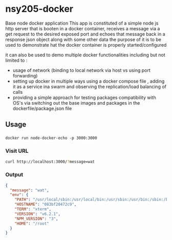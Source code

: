# nsy205-docker
Base node docker application
This app is constituted of a simple node js http server that is booten in a docker container, receives a message via a get request to the desired exposed port and echoes that message back in a response json object along with some other data 
the purpose of it is to be used to demonstrate hat the docker container is properly started/configured


it can also be used to demo multiple docker functionalities including but not limited to :
- usage of network (binding to local network via host vs using port forwarding)
- setting up docker in multiple ways using a docker compose file , adding it as a service ina swarm and observing the replication/load balancing of calls
- providing a simple approach for testing packages compatibility with OS's via switching out the base images and packages in the dockerfile/package.json file

 

## Usage

###
```
docker run node-docker-echo -p 3000:3000
```

### Visit URL
```sh
curl http://localhost:3000/?message=wat
```

### Output
```json
{
  "message": "wat",
  "env": {
    "PATH": "/usr/local/sbin:/usr/local/bin:/usr/sbin:/usr/bin:/sbin:/bin",
    "HOSTNAME": "083bf20472c9",
    "TERM": "xterm",
    "VERSION": "v6.2.1",
    "NPM_VERSION": "3",
    "HOME": "/root"
  }
}
```
